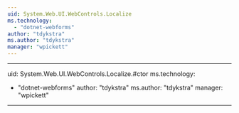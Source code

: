 ```yaml
---
uid: System.Web.UI.WebControls.Localize
ms.technology: 
  - "dotnet-webforms"
author: "tdykstra"
ms.author: "tdykstra"
manager: "wpickett"
---
```


---
uid: System.Web.UI.WebControls.Localize.#ctor
ms.technology: 
  - "dotnet-webforms"
author: "tdykstra"
ms.author: "tdykstra"
manager: "wpickett"
---
